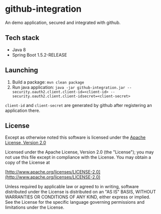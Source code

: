 # github-integration
An demo application, secured and integrated with github.
## Tech stack
   * Java 8
   * Spring Boot 1.5.2-RELEASE
## Launching
1. Build a package: ```mvn clean package```
2. Run java application: ```java -jar github-integration.jar --security.oauth2.client.client-id=<client-id> --security.oauth2.client.client-idsecret=<client-secret>```

``client-id`` and ```client-secret``` are generated by github after registering an application there.
## License
Except as otherwise noted this software is licensed under the [Apache License, Version 2.0](http://www.apache.org/licenses/LICENSE-2.0)

Licensed under the Apache License, Version 2.0 (the "License"); you may not use this file except in compliance with the License. You may obtain a copy of the License at

[http://www.apache.org/licenses/LICENSE-2.0](http://www.apache.org/licenses/LICENSE-2.0)

Unless required by applicable law or agreed to in writing, software distributed under the License is distributed on an "AS IS" BASIS, WITHOUT WARRANTIES OR CONDITIONS OF ANY KIND, either express or implied. See the License for the specific language governing permissions and limitations under the License.